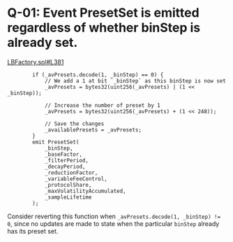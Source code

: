# Q-01: Event PresetSet is emitted regardless of whether binStep is already set.

[LBFactory.sol#L381](https://github.com/code-423n4/2022-10-traderjoe/blob/79f25d48b907f9d0379dd803fc2abc9c5f57db93/src/LBFactory.sol#L381)
```solidity
        if (_avPresets.decode(1, _binStep) == 0) {
            // We add a 1 at bit `_binStep` as this binStep is now set
            _avPresets = bytes32(uint256(_avPresets) | (1 << _binStep));

            // Increase the number of preset by 1
            _avPresets = bytes32(uint256(_avPresets) + (1 << 248));

            // Save the changes
            _availablePresets = _avPresets;
        }
        emit PresetSet(
            _binStep,
            _baseFactor,
            _filterPeriod,
            _decayPeriod,
            _reductionFactor,
            _variableFeeControl,
            _protocolShare,
            _maxVolatilityAccumulated,
            _sampleLifetime
        );
```

Consider reverting this function when `_avPresets.decode(1, _binStep) != 0`, since no updates are made to state when the particular `binStep` already has its preset set.
